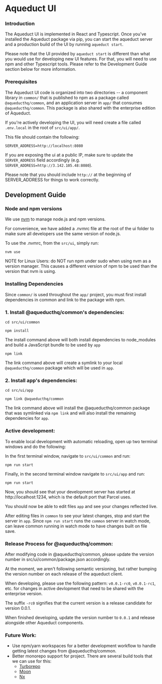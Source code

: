 # Aqueduct UI

### Introduction
The Aqueduct UI is implemented in React and Typescript. Once you've installed the Aqueduct
package via pip, you can start the aqueduct server and a production build of the UI by running `aqueduct start`.

Please note that the UI provided by `aqueduct start` is different than what you would use for developing new UI features.
For that, you will need to use npm and other Typescript tools. Please refer to the Development Guide section below for more information.

### Prerequisites
The Aqueduct UI code is organized into two directories -- a component library in
`common/` that is published to npm as a package called `@aqueducthq/common`, and an application server in `app/`
that consumes `@aqueducthq/common`. This package is also shared with the enterprise edition of Aqueduct.

If you're actively developing the UI, you will need create a file called ```.env.local``` in the root of `src/ui/app/`.

This file should contain the following:

```SERVER_ADDRESS=http://localhost:8080```

If you are exposing the ui at a public IP, make
sure to update the `SERVER_ADDRESS` field accordingly (e.g. 
`SERVER_ADDRESS=http://3.142.105.48:8080`).

Please note that you should include ```http://``` at the beginning of SERVER_ADDRESS for things to work correctly. 

## Development Guide

### Node and npm versions
We use [nvm](https://github.com/nvm-sh/nvm) to manage node.js and npm versions.

For convenience, we have added a .nvmrc file at the root of the ui folder to make sure all developers use the same
version of node.js.

To use the .nvmrc, from the ```src/ui```, simply run:

```nvm use```

NOTE for Linux Users: do NOT run npm under sudo when using nvm as a version manager. This causes a different version 
of npm to be used than the version that nvm is using.

### Installing Dependencies

Since ```common/``` is used throughout the ```app/``` project, you must first install dependencies in common and link
to the package with npm.

### 1. Install @aqueducthq/common's dependencies:

```cd src/ui/common```

```npm install```

The install command above will both install dependencies to node_modules and build a JavaScript bundle to be used by ```app```

```npm link```

The link command above will create a symlink to your local ```@aqueducthq/common``` package which will be used in ```app```.

### 2. Install app's dependencies:

```cd src/ui/app```

```npm link @aqueducthq/common```

The link command above will install the @aqueducthq/common package that was symlinked via ```npm link``` and will also install
the remaining dependencies for ```app```.

### Active development:
To enable local development with automatic reloading, open up two terminal windows and do the following:

In the first terminal window, navigate to ```src/ui/common``` and run:

```npm run start```

Finally, in the second terminal window navigate to ```src/ui/app``` and run:

```npm run start```

Now, you should see that your development server has started at http://localhost:1234, which is the default port that Parcel
uses.

You should now be able to edit files ```app``` and see your changes reflected live.

After editing files in ```common``` to see your latest changes, stop and start the server in ```app```. Since ```npm run start```
runs the ```common``` server in watch mode, can leave common running in watch mode to have changes built on file save.

### Release Process for @aqueducthq/common:
After modifying code in @aqueducthq/common, please update the version number in src/ui/common/package.json accordingly.

At the moment, we aren't following semantic versioning, but rather bumping the version number on each release of the
aqueduct client. 

When developing, please use the following pattern:
```v0.0.1-rc0```, ```v0.0.1-rc1```, etc. for changes in active devlopment that need to be shared with the enterprise version.

The suffix ```-rc0``` signifies that the current version is a release candidate for version 0.0.1. 

When finished developing, update the version number to ```0.0.1``` and release alongside other Aqueduct components.

### Future Work:
- Use npm/yarn workspaces for a better development workflow to handle getting latest changes from @aqueducthq/common.
- Better monorepo support for project. There are several build tools that we can use for this:
    - [Turborepo](https://turborepo.org/)
    - [Moon](https://moonrepo.dev/)
    - [Nx](https://nx.dev/)



